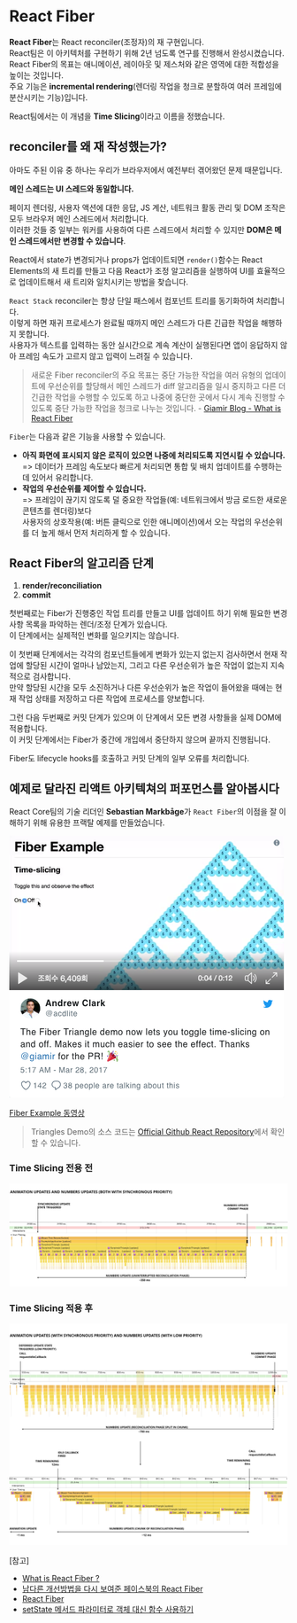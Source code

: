 # React Fiber

**React Fiber**는 React reconciler(조정자)의 재 구현입니다.  
React팀은 이 아키텍처를 구현하기 위해 2년 넘도록 연구를 진행해서 완성시켰습니다.  
React Fiber의 목표는 애니메이션, 레이아웃 및 제스처와 같은 영역에 대한 적합성을 높이는 것입니다.  
주요 기능은 **incremental rendering**(렌더링 작업을 청크로 분할하여 여러 프레임에 분산시키는 기능)입니다.  

React팀에서는 이 개념을 **Time Slicing**이라고 이름을 정했습니다.  

## reconciler를 왜 재 작성했는가?

아마도 주된 이유 중 하나는 우리가 브라우저에서 예전부터 겪어왔던 문제 때문입니다.  

**메인 스레드는 UI 스레드와 동일합니다.**  

페이지 렌더링, 사용자 액션에 대한 응답, JS 계산, 네트워크 활동 관리 및 DOM 조작은 모두 브라우저 메인 스레드에서 처리합니다.  
이러한 것들 중 일부는 워커를 사용하여 다른 스레드에서 처리할 수 있지만 **DOM은 메인 스레드에서만 변경할 수 있습니다**.  

React에서 state가 변경되거나 props가 업데이트되면 `render()`함수는 React Elements의 새 트리를 만들고 다음 React가 조정 알고리즘을 실행하여 UI를 효율적으로 업데이트해서 새 트리와 일치시키는 방법을 찾습니다.  

`React Stack` reconciler는 항상 단일 패스에서 컴포넌트 트리를 동기화하여 처리합니다.  
이렇게 하면 재귀 프로세스가 완료될 때까지 메인 스레드가 다른 긴급한 작업을 해행하지 못합니다.  
사용자가 텍스트를 입력하는 동안 실시간으로 계속 계산이 실행된다면 앱이 응답하지 않아 프레임 속도가 고르지 않고 입력이 느려질 수 있습니다.  

> 새로운 Fiber reconciler의 주요 목표는 중단 가능한 작업을 여러 유형의 업데이트에 우선순위를 할당해서 메인 스레드가 diff 알고리즘을 일시 중지하고 다른 더 긴급한 작업을 수행할 수 있도록 하고 나중에 중단한 곳에서 다시 계속 진행할 수 있도록 중단 가능한 작업을 청크로 나누는 것입니다. - [Giamir Blog - What is React Fiber](https://giamir.com/what-is-react-fiber)  

`Fiber`는 다음과 같은 기능을 사용할 수 있습니다.  

- **아직 화면에 표시되지 않은 로직이 있으면 나중에 처리되도록 지연시킬 수 있습니다.**  
  => 데이터가 프레임 속도보다 빠르게 처리되면 통합 및 배치 업데이트를 수행하는 데 있어서 유리합니다. 
- **작업의 우선순위를 제어할 수 있습니다.**  
  => 프레임이 끊기지 않도록 덜 중요한 작업들(예: 네트워크에서 방금 로드한 새로운 콘텐츠를 렌더링)보다  
  사용자의 상호작용(예: 버튼 클릭으로 인한 애니메이션)에서 오는 작업의 우선순위를 더 높게 해서 먼저 처리하게 할 수 있습니다.  

## React Fiber의 알고리즘 단계

1. **render/reconciliation**
2. **commit**

첫번째로는 Fiber가 진행중인 작업 트리를 만들고 UI를 업데이트 하기 위해 필요한 변경 사항 목록을 파악하는 렌더/조정 단계가 있습니다.  
이 단계에서는 실제적인 변화를 일으키지는 않습니다.  

이 첫번째 단계에서는 각각의 컴포넌트들에게 변화가 있는지 없는지 검사하면서 현재 작업에 할당된 시간이 얼마나 남았는지, 그리고 다른 우선순위가 높은 작업이 없는지 지속적으로 검사합니다.  
만약 할당된 시간을 모두 소진하거나 다른 우선순위가 높은 작업이 들어왔을 때에는 현재 작업 상태를 저장하고 다른 작업에 프로세스를 양보합니다.  

그런 다음 두번째로 커밋 단계가 있으며 이 단계에서 모든 변경 사항들을 실제 DOM에 적용합니다.  
이 커밋 단계에서는 Fiber가 중간에 개입에서 중단하지 않으며 끝까지 진행됩니다. 

Fiber도 lifecycle hooks를 호출하고 커밋 단계의 일부 오류를 처리합니다.  

## 예제로 달라진 리액트 아키텍쳐의 퍼포먼스를 알아봅시다  

React Core팀의 기술 리더인 **Sebastian Markbåge**가 `React Fiber`의 이점을 잘 이해하기 위해 유용한 프랙탈 예제를 만들었습니다.  

![ReactFiberExample](./resource/react_fiber_example.png)  

[Fiber Example 동영상](https://twitter.com/twitter/statuses/846456239693344769)  

> Triangles Demo의 소스 코드는 [Official Github React Repository](https://github.com/facebook/react/blob/master/fixtures/fiber-triangle/index.html)에서 확인할 수 있습니다.  

### Time Slicing 전용 전
![타임슬라이스 미적용](./resource/triangles-demo-without-time-slicing.png)  

### Time Slicing 적용 후
![타임슬라이스 적용](./resource/triangles-demo-with-time-slicing.png)  

[참고]  
- [What is React Fiber ?](https://giamir.com/what-is-react-fiber)
- [남다른 개선방법을 다시 보여준 페이스북의 React Fiber](https://medium.com/@codesquad_yoda/%EB%82%A8%EB%8B%A4%EB%A5%B8-%EA%B0%9C%EC%84%A0%EB%B0%A9%EB%B2%95%EC%9D%84-%EB%8B%A4%EC%8B%9C-%EB%B3%B4%EC%97%AC%EC%A4%80-%ED%8E%98%EC%9D%B4%EC%8A%A4%EB%B6%81%EC%9D%98-react-fiber-80b7ca5bd9bb)
- [React Fiber](https://tech.wanted.co.kr/frontend/2018/01/07/react-fiber.html)
- [setState 메서드 파라미터로 객체 대신 함수 사용하기](https://www.vobour.com/-setstate-%EB%A9%94%EC%8F%98%EB%93%9C-%ED%8C%8C%EB%9D%BC%EB%AF%B8%ED%84%B0%EB%A1%9C-%EA%B0%9D%EC%B2%B4-%EB%8C%80%EC%8B%A0-%ED%95%A8%EC%88%98-%EC%82%AC%EC%9A%A9%ED%95%98%EA%B8%B0-using)

